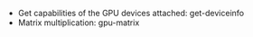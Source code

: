 * Get capabilities of the GPU devices attached: get-deviceinfo
* Matrix multiplication: gpu-matrix

